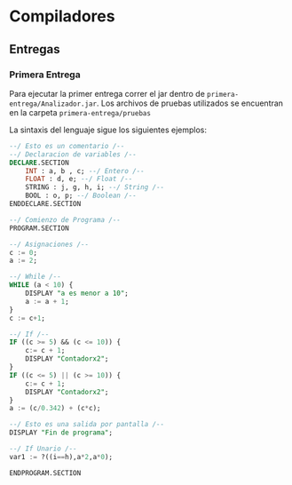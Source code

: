 # Compiladores

## Entregas

### Primera Entrega

Para ejecutar la primer entrega correr el jar dentro de `primera-entrega/Analizador.jar`. Los archivos de pruebas utilizados se encuentran en la carpeta `primera-entrega/pruebas`

La sintaxis del lenguaje sigue los siguientes ejemplos:

```sql
--/ Esto es un comentario /--
--/ Declaracion de variables /--
DECLARE.SECTION
    INT : a, b , c; --/ Entero /--
    FLOAT : d, e; --/ Float /--
    STRING : j, g, h, i; --/ String /--
    BOOL : o, p; --/ Boolean /--
ENDDECLARE.SECTION

--/ Comienzo de Programa /--
PROGRAM.SECTION

--/ Asignaciones /--
c := 0;
a := 2;

--/ While /--
WHILE (a < 10) {
    DISPLAY "a es menor a 10";
    a := a + 1;
}
c := c+1;

--/ If /--
IF ((c >= 5) && (c <= 10)) {
    c:= c + 1;
    DISPLAY "Contadorx2";
}
IF ((c <= 5) || (c >= 10)) {
    c:= c + 1;
    DISPLAY "Contadorx2";
}
a := (c/0.342) + (c*c);

--/ Esto es una salida por pantalla /--
DISPLAY "Fin de programa"; 

--/ If Unario /--
var1 := ?((i==h),a*2,a*0);

ENDPROGRAM.SECTION
```
